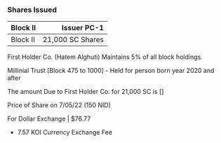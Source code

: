 
### Shares Issued

| Block II |  Issuer PC-1|
| :---           |          ---: |
| Block II    | 21,000 SC Shares    |


First Holder Co. (Hatem Alghuti) Maintains 5% of all block holdings. 

Millinial Trust [Block 475 to 1000] - Held for person born year 2020 and after 

The amount Due to First Holder Co. for 21,000 SC is []

Price of Share on 7/05/22 (150 NID) 

For Dollar Exchange | $76.77

- 7.57 KOI Currency Exchange Fee 
